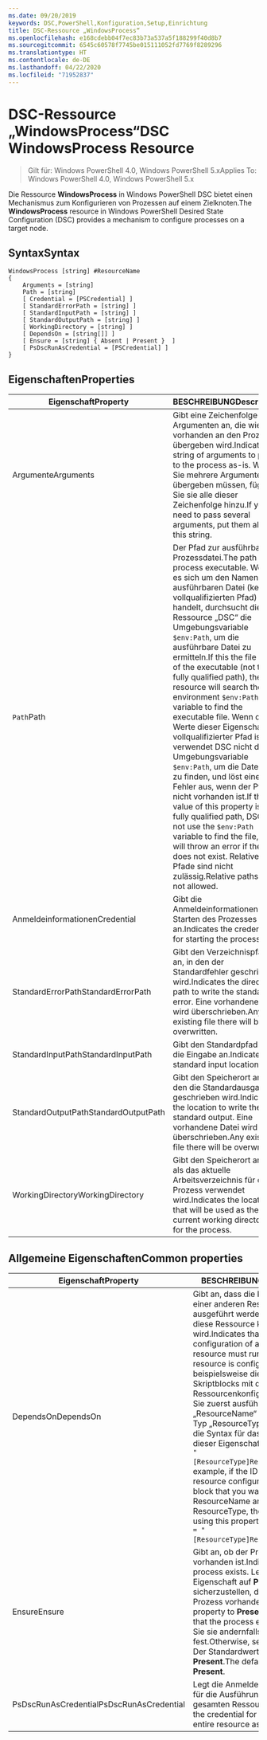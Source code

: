 ```yaml
---
ms.date: 09/20/2019
keywords: DSC,PowerShell,Konfiguration,Setup,Einrichtung
title: DSC-Ressource „WindowsProcess“
ms.openlocfilehash: e168cdebb04f7ec83b73a537a5f188299f40d8b7
ms.sourcegitcommit: 6545c60578f7745be015111052fd7769f8289296
ms.translationtype: HT
ms.contentlocale: de-DE
ms.lasthandoff: 04/22/2020
ms.locfileid: "71952837"
---
```

# <a name="dsc-windowsprocess-resource"></a><span data-ttu-id="2894a-103">DSC-Ressource „WindowsProcess“</span><span class="sxs-lookup"><span data-stu-id="2894a-103">DSC WindowsProcess Resource</span></span>

> <span data-ttu-id="2894a-104">Gilt für: Windows PowerShell 4.0, Windows PowerShell 5.x</span><span class="sxs-lookup"><span data-stu-id="2894a-104">Applies To: Windows PowerShell 4.0, Windows PowerShell 5.x</span></span>

<span data-ttu-id="2894a-105">Die Ressource **WindowsProcess** in Windows PowerShell DSC bietet einen Mechanismus zum Konfigurieren von Prozessen auf einem Zielknoten.</span><span class="sxs-lookup"><span data-stu-id="2894a-105">The **WindowsProcess** resource in Windows PowerShell Desired State Configuration (DSC) provides a mechanism to configure processes on a target node.</span></span>

## <a name="syntax"></a><span data-ttu-id="2894a-106">Syntax</span><span class="sxs-lookup"><span data-stu-id="2894a-106">Syntax</span></span>

```Syntax
WindowsProcess [string] #ResourceName
{
    Arguments = [string]
    Path = [string]
    [ Credential = [PSCredential] ]
    [ StandardErrorPath = [string] ]
    [ StandardInputPath = [string] ]
    [ StandardOutputPath = [string] ]
    [ WorkingDirectory = [string] ]
    [ DependsOn = [string[]] ]
    [ Ensure = [string] { Absent | Present }  ]
    [ PsDscRunAsCredential = [PSCredential] ]
}
```

## <a name="properties"></a><span data-ttu-id="2894a-107">Eigenschaften</span><span class="sxs-lookup"><span data-stu-id="2894a-107">Properties</span></span>

|<span data-ttu-id="2894a-108">Eigenschaft</span><span class="sxs-lookup"><span data-stu-id="2894a-108">Property</span></span> |<span data-ttu-id="2894a-109">BESCHREIBUNG</span><span class="sxs-lookup"><span data-stu-id="2894a-109">Description</span></span> |
|---|---|
|<span data-ttu-id="2894a-110">Argumente</span><span class="sxs-lookup"><span data-stu-id="2894a-110">Arguments</span></span> |<span data-ttu-id="2894a-111">Gibt eine Zeichenfolge von Argumenten an, die wie vorhanden an den Prozess übergeben wird.</span><span class="sxs-lookup"><span data-stu-id="2894a-111">Indicates a string of arguments to pass to the process as-is.</span></span> <span data-ttu-id="2894a-112">Wenn Sie mehrere Argumente übergeben müssen, fügen Sie sie alle dieser Zeichenfolge hinzu.</span><span class="sxs-lookup"><span data-stu-id="2894a-112">If you need to pass several arguments, put them all in this string.</span></span> |
|<span data-ttu-id="2894a-113">`Path`</span><span class="sxs-lookup"><span data-stu-id="2894a-113">Path</span></span> |<span data-ttu-id="2894a-114">Der Pfad zur ausführbaren Prozessdatei.</span><span class="sxs-lookup"><span data-stu-id="2894a-114">The path to the process executable.</span></span> <span data-ttu-id="2894a-115">Wenn es sich um den Namen der ausführbaren Datei (keinen vollqualifizierten Pfad) handelt, durchsucht die Ressource „DSC“ die Umgebungsvariable `$env:Path`, um die ausführbare Datei zu ermitteln.</span><span class="sxs-lookup"><span data-stu-id="2894a-115">If this the file name of the executable (not the fully qualified path), the DSC resource will search the environment `$env:Path` variable to find the executable file.</span></span> <span data-ttu-id="2894a-116">Wenn der Werte dieser Eigenschaft ein vollqualifizierter Pfad ist, verwendet DSC nicht die Umgebungsvariable `$env:Path`, um die Dateien zu finden, und löst einen Fehler aus, wenn der Pfad nicht vorhanden ist.</span><span class="sxs-lookup"><span data-stu-id="2894a-116">If the value of this property is a fully qualified path, DSC will not use the `$env:Path` variable to find the file, and will throw an error if the path does not exist.</span></span> <span data-ttu-id="2894a-117">Relative Pfade sind nicht zulässig.</span><span class="sxs-lookup"><span data-stu-id="2894a-117">Relative paths are not allowed.</span></span> |
|<span data-ttu-id="2894a-118">Anmeldeinformationen</span><span class="sxs-lookup"><span data-stu-id="2894a-118">Credential</span></span> |<span data-ttu-id="2894a-119">Gibt die Anmeldeinformationen zum Starten des Prozesses an.</span><span class="sxs-lookup"><span data-stu-id="2894a-119">Indicates the credentials for starting the process.</span></span> |
|<span data-ttu-id="2894a-120">StandardErrorPath</span><span class="sxs-lookup"><span data-stu-id="2894a-120">StandardErrorPath</span></span> |<span data-ttu-id="2894a-121">Gibt den Verzeichnispfad an, in den der Standardfehler geschrieben wird.</span><span class="sxs-lookup"><span data-stu-id="2894a-121">Indicates the directory path to write the standard error.</span></span> <span data-ttu-id="2894a-122">Eine vorhandene Datei wird überschrieben.</span><span class="sxs-lookup"><span data-stu-id="2894a-122">Any existing file there will be overwritten.</span></span> |
|<span data-ttu-id="2894a-123">StandardInputPath</span><span class="sxs-lookup"><span data-stu-id="2894a-123">StandardInputPath</span></span> |<span data-ttu-id="2894a-124">Gibt den Standardpfad für die Eingabe an.</span><span class="sxs-lookup"><span data-stu-id="2894a-124">Indicates the standard input location.</span></span> |
|<span data-ttu-id="2894a-125">StandardOutputPath</span><span class="sxs-lookup"><span data-stu-id="2894a-125">StandardOutputPath</span></span> |<span data-ttu-id="2894a-126">Gibt den Speicherort an, in den die Standardausgabe geschrieben wird.</span><span class="sxs-lookup"><span data-stu-id="2894a-126">Indicates the location to write the standard output.</span></span> <span data-ttu-id="2894a-127">Eine vorhandene Datei wird überschrieben.</span><span class="sxs-lookup"><span data-stu-id="2894a-127">Any existing file there will be overwritten.</span></span> |
|<span data-ttu-id="2894a-128">WorkingDirectory</span><span class="sxs-lookup"><span data-stu-id="2894a-128">WorkingDirectory</span></span> |<span data-ttu-id="2894a-129">Gibt den Speicherort an, der als das aktuelle Arbeitsverzeichnis für den Prozess verwendet wird.</span><span class="sxs-lookup"><span data-stu-id="2894a-129">Indicates the location that will be used as the current working directory for the process.</span></span> |

## <a name="common-properties"></a><span data-ttu-id="2894a-130">Allgemeine Eigenschaften</span><span class="sxs-lookup"><span data-stu-id="2894a-130">Common properties</span></span>

|<span data-ttu-id="2894a-131">Eigenschaft</span><span class="sxs-lookup"><span data-stu-id="2894a-131">Property</span></span> |<span data-ttu-id="2894a-132">BESCHREIBUNG</span><span class="sxs-lookup"><span data-stu-id="2894a-132">Description</span></span> |
|---|---|
|<span data-ttu-id="2894a-133">DependsOn</span><span class="sxs-lookup"><span data-stu-id="2894a-133">DependsOn</span></span> |<span data-ttu-id="2894a-134">Gibt an, dass die Konfiguration einer anderen Ressource ausgeführt werden muss, bevor diese Ressource konfiguriert wird.</span><span class="sxs-lookup"><span data-stu-id="2894a-134">Indicates that the configuration of another resource must run before this resource is configured.</span></span> <span data-ttu-id="2894a-135">Wenn beispielsweise die ID des Skriptblocks mit der Ressourcenkonfiguration, den Sie zuerst ausführen möchten, „ResourceName“ und dessen Typ „ResourceType“ ist, lautet die Syntax für das Verwenden dieser Eigenschaft `DependsOn = "[ResourceType]ResourceName"`.</span><span class="sxs-lookup"><span data-stu-id="2894a-135">For example, if the ID of the resource configuration script block that you want to run first is ResourceName and its type is ResourceType, the syntax for using this property is `DependsOn = "[ResourceType]ResourceName"`.</span></span> |
|<span data-ttu-id="2894a-136">Ensure</span><span class="sxs-lookup"><span data-stu-id="2894a-136">Ensure</span></span> |<span data-ttu-id="2894a-137">Gibt an, ob der Prozess vorhanden ist.</span><span class="sxs-lookup"><span data-stu-id="2894a-137">Indicates if the process exists.</span></span> <span data-ttu-id="2894a-138">Legen Sie diese Eigenschaft auf **Present** fest, um sicherzustellen, dass der Prozess vorhanden ist.</span><span class="sxs-lookup"><span data-stu-id="2894a-138">Set this property to **Present** to ensure that the process exists.</span></span> <span data-ttu-id="2894a-139">Legen Sie sie andernfalls auf **Absent** fest.</span><span class="sxs-lookup"><span data-stu-id="2894a-139">Otherwise, set it to **Absent**.</span></span> <span data-ttu-id="2894a-140">Der Standardwert ist **Present**.</span><span class="sxs-lookup"><span data-stu-id="2894a-140">The default value is **Present**.</span></span> |
|<span data-ttu-id="2894a-141">PsDscRunAsCredential</span><span class="sxs-lookup"><span data-stu-id="2894a-141">PsDscRunAsCredential</span></span> |<span data-ttu-id="2894a-142">Legt die Anmeldeinformationen für die Ausführung der gesamten Ressource fest.</span><span class="sxs-lookup"><span data-stu-id="2894a-142">Sets the credential for running the entire resource as.</span></span> |